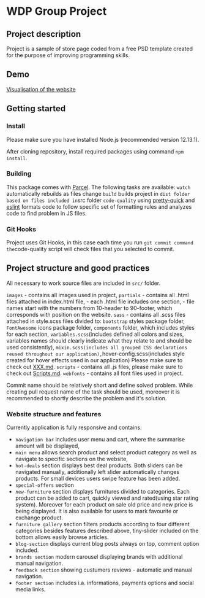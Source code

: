 # WDP Group Project

## Project description

Project is a sample of store page coded from a free PSD template created for the purpose of improving programming skills.

## Demo

[Visualisation of the website](https://kodilla-wdp-1910-00.netlify.com)

## Getting started

### Install

Please make sure you have installed Node.js (recommended version 12.13.1).

After cloning repository, install required packages using command `npm install`.

### Building

This package comes with [Parcel](https://parceljs.org/getting_started.html). The following tasks are available:
`watch` automatically rebuilds as files change
`build` builds project in `dist folder based on files included in`src folder
`code-quality` using [pretty-quick](https://github.com/azz/pretty-quick) and [eslint](https://eslint.org/) formats code to follow specific set of formatting rules and analyzes code to find problem in JS files.

### Git Hooks

Project uses Git Hooks, in this case each time you run `git commit command the`code-quality script will check files that you selected to commit.

## Project structure and good practices

All necessary to work source files are included in `src/` folder.

`images` - contains all images used in project,
`partials` - contains all .html files attached in index.html file, - each .html file includes one section, - file names start with the numbers from 10-header to 90-footer, which corresponds with position on the website.
`sass` - contains all .scss files attached in style.scss files divided to:
`bootstrap` styles package folder,
`FontAwesome` icons package folder,
`components` folder, which includes styles for each section,
`variables.scss`(includes defined all colors and sizes, variables names should clearly indicate what they relate to and should be used consistently),
`mixin.scss(includes all grouped CSS declarations reused throughout our application),`hover-config.scss(includes style created for hover effects used in our application)
Please make sure to check out [XXX.md](XXX.md).
`scripts` - contains all .js files, please make sure to check out [Scripts.md](Scripts.md).
`webfonts` - contains all font files used in project.

Commit name should be relatively short and define solved problem. While creating pull request name of the task should be used, moreover it is recommended to shortly describe the problem and it's solution.

### Website structure and features

Currently application is fully responsive and contains:

- `navigation bar` includes user menu and cart, where the summarise amount will be displayed,
- `main menu` allows search product and select product category as well as navigate to specific sections on the website,
- `hot-deals` section displays best deal products. Both sliders can be navigated manually, additionally left slider automatically changes products. For small devices users swipe feature has been added.
- `special-offers` section
- `new-furniture` section displays furnitures divided to categories. Each product can be added to cart, quickly viewed and rated(using star rating system). Moreover for each product on sale old price and new price is being displayed. It is also available for users to mark favourite or exchange product.
- `furniture gallery` section filters products according to four different categories besides features described above, tiny-slider included on the bottom allows easily browse articles.
- `blog-section` displays current blog posts always on top, comment option included.
- `brands section` modern carousel displaying brands with additional manual navigation.
- `feedback section` showing custumers reviews - automatic and manual navigation.
- `footer section` includes i.a. informations, payments options and social media links.

